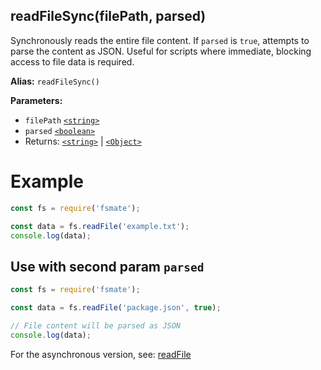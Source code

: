 ## readFileSync(filePath, parsed)

Synchronously reads the entire file content. If `parsed` is `true`, attempts to parse the content as JSON. Useful for scripts where immediate, blocking access to file data is required.

**Alias:** `readFileSync()`

**Parameters:**

- `filePath` [`<string>`](https://developer.mozilla.org/en-US/docs/Web/JavaScript/Data_structures#String_type)
- `parsed` [`<boolean>`](https://developer.mozilla.org/en-US/docs/Web/JavaScript/Guide/Data_structures#boolean_type)
- Returns: [`<string>`](https://developer.mozilla.org/en-US/docs/Web/JavaScript/Data_structures#String_type) | [`<Object>`](https://developer.mozilla.org/en-US/docs/Web/JavaScript/Reference/Global_Objects/Object)

# Example

```js
const fs = require('fsmate');

const data = fs.readFile('example.txt');
console.log(data);
```

## Use with second param `parsed`

```js
const fs = require('fsmate');

const data = fs.readFile('package.json', true);

// File content will be parsed as JSON
console.log(data);
```

For the asynchronous version, see: [readFile](./readFile.md)
